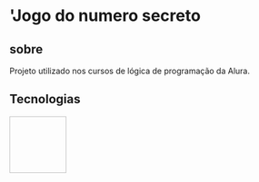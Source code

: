 <h1>'Jogo do numero secreto</h1>

<h2> sobre</h2>
<p>Projeto utilizado nos cursos de lógica de programação da Alura.</p>

## Tecnologias
<div>
  <img scr="<svg xmlns="http://www.w3.org/2000/svg" x="0px" y="0px" width="100" height="100" viewBox="0 0 48 48">
<path fill="#E65100" d="M41,5H7l3,34l14,4l14-4L41,5L41,5z"></path><path fill="#FF6D00" d="M24 8L24 39.9 35.2 36.7 37.7 8z"></path><path fill="#FFF" d="M24,25v-4h8.6l-0.7,11.5L24,35.1v-4.2l4.1-1.4l0.3-4.5H24z M32.9,17l0.3-4H24v4H32.9z"></path><path fill="#EEE" d="M24,30.9v4.2l-7.9-2.6L15.7,27h4l0.2,2.5L24,30.9z M19.1,17H24v-4h-9.1l0.7,12H24v-4h-4.6L19.1,17z"></path>
</svg>
  <img scr="https://img.shields.io/badge/css-239120?style=for-the-badge&logo=css3&logoColor=white">
  <img scr="https://img.shields.io/badge/Javascript-F7DF1E?style-for-the-badge&logo=javascript&logoColor=black">
</div>
